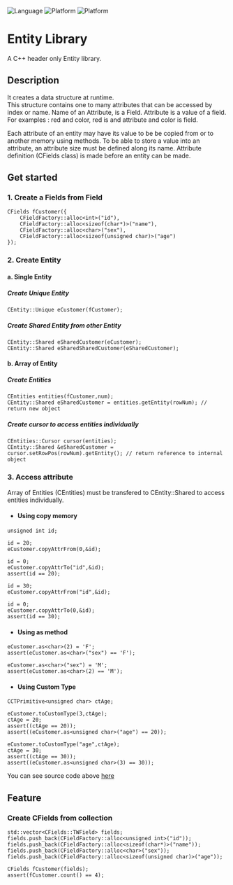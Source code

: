![Language](https://img.shields.io/badge/language-c++-red.svg)
![Platform](https://img.shields.io/badge/compiler-g++-lightgrey.svg)
![Platform](https://img.shields.io/badge/build-make-yellow.svg)

# Entity Library
A C++ header only Entity library.

## Description
It creates a data structure at runtime.\
This structure contains one to many attributes that can be accessed by index or name.
Name of an Attribute, is a Field. Attribute is a value of a field.
For examples :
red and color, red is and attribute and color is field. 

Each attribute of an entity may have its value to be be copied from or to another memory using methods.
To be able to store a value into an attribute, an attribute size must be defined along its name.
Attribute definition (CFields class) is made before an entity can be made.

## Get started
### 1. Create a Fields from Field
```
CFields fCustomer({
    CFieldFactory::alloc<int>("id"),
    CFieldFactory::alloc<sizeof(char*)>("name"),
    CFieldFactory::alloc<char>("sex"),
    CFieldFactory::alloc<sizeof(unsigned char)>("age")
});
```
### 2. Create Entity
#### a. Single Entity
##### Create Unique Entity
```
CEntity::Unique eCustomer(fCustomer);
```
##### Create Shared Entity from other Entity
```
CEntity::Shared eSharedCustomer(eCustomer);
CEntity::Shared eSharedSharedCustomer(eSharedCustomer);
```
#### b. Array of Entity
##### Create Entities
```
CEntities entities(fCustomer,num);
CEntity::Shared eSharedCustomer = entities.getEntity(rowNum); // return new object
```
##### Create cursor to access entities individually
```
CEntities::Cursor cursor(entities);
CEntity::Shared &eSharedCustomer = cursor.setRowPos(rowNum).getEntity(); // return reference to internal object
```

### 3. Access attribute
Array of Entities (CEntities) must be transfered to CEntity::Shared to access entities individually.

- #### Using copy memory
```
unsigned int id;

id = 20;
eCustomer.copyAttrFrom(0,&id);

id = 0;
eCustomer.copyAttrTo("id",&id);
assert(id == 20);

id = 30;
eCustomer.copyAttrFrom("id",&id);

id = 0;
eCustomer.copyAttrTo(0,&id);
assert(id == 30);
```
- #### Using as method 
```
eCustomer.as<char>(2) = 'F';
assert(eCustomer.as<char>("sex") == 'F');

eCustomer.as<char>("sex") = 'M';
assert(eCustomer.as<char>(2) == 'M');
```
- #### Using Custom Type
```
CCTPrimitive<unsigned char> ctAge;

eCustomer.toCustomType(3,ctAge);
ctAge = 20;
assert((ctAge == 20));
assert((eCustomer.as<unsigned char>("age") == 20));

eCustomer.toCustomType("age",ctAge);
ctAge = 30;
assert((ctAge == 30));
assert((eCustomer.as<unsigned char>(3) == 30));
```


You can see source code above [here](https://github.com/ipgdbali/entity/blob/master/test/start.cpp)

## Feature
### Create CFields from collection
```
std::vector<CFields::TWField> fields;
fields.push_back(CFieldFactory::alloc<unsigned int>("id"));
fields.push_back(CFieldFactory::alloc<sizeof(char*)>("name"));
fields.push_back(CFieldFactory::alloc<char>("sex"));
fields.push_back(CFieldFactory::alloc<sizeof(unsigned char)>("age"));

CFields fCustomer(fields);
assert(fCustomer.count() == 4);
```
